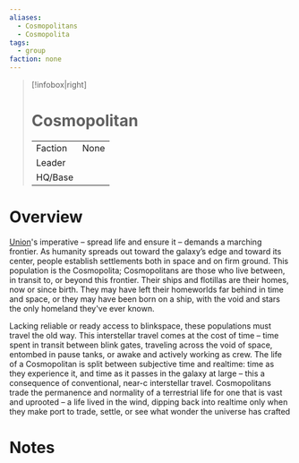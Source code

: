 ```yaml
---
aliases:
  - Cosmopolitans
  - Cosmopolita
tags:
  - group
faction: none
---
```

> [!infobox|right] 
> # Cosmopolitan
> | | |
> | ---- | ---- |
> | Faction | None |
> | Leader |  |
> | HQ/Base | |


# Overview
[Union](Union.md)'s imperative – spread life and ensure it – demands a marching frontier. As humanity spreads out toward the galaxy’s edge and toward its center, people establish settlements both in space and on firm ground. This population is the Cosmopolita; Cosmopolitans are those who live between, in transit to, or beyond this frontier. Their ships and flotillas are their homes, now or since birth. They may have left their homeworlds far behind in time and space, or they may have been born on a ship, with the void and stars the only homeland they've ever known.

Lacking reliable or ready access to blinkspace, these populations must travel the old way. This interstellar travel comes at the cost of time – time spent in transit between blink gates, traveling across the void of space, entombed in pause tanks, or awake and actively working as crew. The life of a Cosmopolitan is split between subjective time and realtime: time as they experience it, and time as it passes in the galaxy at large – this a consequence of conventional, near-c interstellar travel. Cosmopolitans trade the permanence and normality of a terrestrial life for one that is vast and uprooted – a life lived in the wind, dipping back into realtime only when they make port to trade, settle, or see what wonder the universe has crafted

# Notes